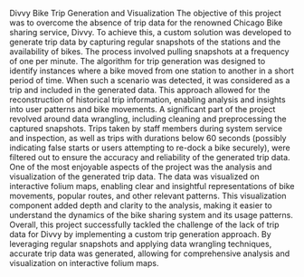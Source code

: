 Divvy Bike Trip Generation and Visualization
The objective of this project was to overcome the absence of trip data for the renowned Chicago Bike sharing service, Divvy. To achieve this, a custom solution was developed to generate trip data by capturing regular snapshots of the stations and the availability of bikes. The process involved pulling snapshots at a frequency of one per minute.
The algorithm for trip generation was designed to identify instances where a bike moved from one station to another in a short period of time. When such a scenario was detected, it was considered as a trip and included in the generated data. This approach allowed for the reconstruction of historical trip information, enabling analysis and insights into user patterns and bike movements.
A significant part of the project revolved around data wrangling, including cleaning and preprocessing the captured snapshots. Trips taken by staff members during system service and inspection, as well as trips with durations below 60 seconds (possibly indicating false starts or users attempting to re-dock a bike securely), were filtered out to ensure the accuracy and reliability of the generated trip data.
One of the most enjoyable aspects of the project was the analysis and visualization of the generated trip data. The data was visualized on interactive folium maps, enabling clear and insightful representations of bike movements, popular routes, and other relevant patterns. This visualization component added depth and clarity to the analysis, making it easier to understand the dynamics of the bike sharing system and its usage patterns.
Overall, this project successfully tackled the challenge of the lack of trip data for Divvy by implementing a custom trip generation approach. By leveraging regular snapshots and applying data wrangling techniques, accurate trip data was generated, allowing for comprehensive analysis and visualization on interactive folium maps.